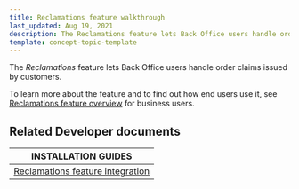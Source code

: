 ```yaml
---
title: Reclamations feature walkthrough
last_updated: Aug 19, 2021
description: The Reclamations feature lets Back Office users handle order claims issued by customers
template: concept-topic-template
---
```


The _Reclamations_ feature lets Back Office users handle order claims issued by customers.


To learn more about the feature and to find out how end users use it, see [Reclamations feature overview](/docs/scos/user/features/{{page.version}}/reclamations-feature-overview.html) for business users.


## Related Developer documents

|INSTALLATION GUIDES  |
|---------|
|[Reclamations feature integration](/docs/scos/dev/feature-integration-guides/{{page.version}}/reclamations-feature-integration.html)|
